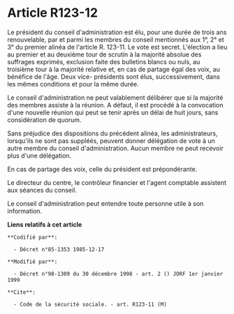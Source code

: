 # Article R123-12

Le président du conseil d'administration est élu, pour une durée de trois ans renouvelable, par et parmi les membres du
conseil mentionnés aux 1°, 2° et 3° du premier alinéa de l'article R. 123-11. Le vote est secret. L'élection a lieu au
premier et au deuxième tour de scrutin à la majorité absolue des suffrages exprimés, exclusion faite des bulletins blancs ou
nuls, au troisième tour à la majorité relative et, en cas de partage égal des voix, au bénéfice de l'âge. Deux vice-
présidents sont élus, successivement, dans les mêmes conditions et pour la même durée.

Le conseil d'administration ne peut valablement délibérer que si la majorité des membres assiste à la réunion. A défaut, il
est procédé à la convocation d'une nouvelle réunion qui peut se tenir après un délai de huit jours, sans considération de
quorum.

Sans préjudice des dispositions du précédent alinéa, les administrateurs, lorsqu'ils ne sont pas suppléés, peuvent donner
délégation de vote à un autre membre du conseil d'administration. Aucun membre ne peut recevoir plus d'une délégation.

En cas de partage des voix, celle du président est prépondérante.

Le directeur du centre, le contrôleur financier et l'agent comptable assistent aux séances du conseil. 

Le conseil d'administration peut entendre toute personne utile à son information.

**Liens relatifs à cet article**

	**Codifié par**:

	  - Décret n°85-1353 1985-12-17

	**Modifié par**:

	  - Décret n°98-1309 du 30 décembre 1998 - art. 2 () JORF 1er janvier 1999

	**Cite**:

	  - Code de la sécurité sociale. - art. R123-11 (M)
